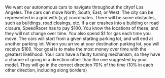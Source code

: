 We want our autonomous cars to navigate throughout the cityof Los Angeles. The cars can move North, South, East, or West. The city can be represented in a grid with (x,y) coordinates. There will be some obstacles, such as buildings, road closings, etc. If a car crashes into a building or road closure, SpeedRacer has to pay $100. 
You know the locations of these, and they will not change over time. You also spend $1 for gas each time you move. The cars will start from a given starting parking lot, and will end at another parking lot. When you arrive at your destination parking lot, you will receive $100. 
Your goal is to make the most money over time with the greatest likelihood. Your cars have a faulty turning mechanism, so they have a chance of 
going in a direction other than the one suggested by your model. They will go in the correct direction 70% of the time (10% in each other direction, including along borders)

